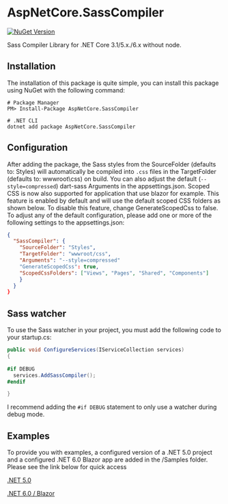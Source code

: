 # AspNetCore.SassCompiler
[![NuGet Version](https://img.shields.io/nuget/v/AspNetCore.SassCompiler.svg?style=flat)](https://www.nuget.org/packages/AspNetCore.SassCompiler/)

Sass Compiler Library for .NET Core 3.1/5.x./6.x without node.

## Installation
The installation of this package is quite simple, you can install this package using NuGet with the following command:

```shell
# Package Manager
PM> Install-Package AspNetCore.SassCompiler

# .NET CLI
dotnet add package AspNetCore.SassCompiler
```

## Configuration
After adding the package, the Sass styles from the SourceFolder (defaults to: Styles) will automatically be compiled into `.css` files in the TargetFolder (defaults to: wwwroot\css) on build. 
You can also adjust the default (`--style=compressed`) dart-sass Arguments in the appsettings.json. Scoped CSS is now also supported for application that use blazor for example. This feature is enabled by default and will use the default scoped CSS folders as shown below. To disable this feature, change GenerateScopedCss to false.
To adjust any of the default configuration, please add one or more of the following settings to the appsettings.json:
```json
{
  "SassCompiler": {
    "SourceFolder": "Styles",
    "TargetFolder": "wwwroot/css",
    "Arguments": "--style=compressed"
    "GenerateScopedCss": true,
    "ScopedCssFolders": ["Views", "Pages", "Shared", "Components"]
    }
  }
}
```

## Sass watcher
To use the Sass watcher in your project, you must add the following code to your startup.cs:
```csharp
public void ConfigureServices(IServiceCollection services) 
{
  
#if DEBUG
  services.AddSassCompiler();
#endif

}
```

I recommend adding the `#if DEBUG` statement to only use a watcher during debug mode.

## Examples
To provide you with examples, a configured version of a .NET 5.0 project and a configured .NET 6.0 Blazor app are added in the /Samples folder. Please see the link below for quick access

[.NET 5.0](https://github.com/koenvzeijl/AspNetCore.SassCompiler/tree/master/Samples/AspNetCore.SassCompiler.Sample)

[.NET 6.0 / Blazor](https://github.com/koenvzeijl/AspNetCore.SassCompiler/tree/master/Samples/AspNetCore.SassCompiler.BlazorSample)